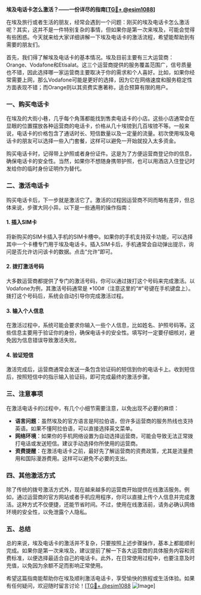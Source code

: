 **埃及电话卡怎么激活？——一份详尽的指南[[TG💪+ @esim1088](https://t.me/s/esim1088)]**

在埃及旅行或者生活的朋友，经常会遇到一个问题：刚买的埃及电话卡怎么激活呢？其实，这并不是一件特别复杂的事情，但如果你是第一次来埃及，可能会觉得有些困惑。今天就来给大家详细讲解一下埃及电话卡的激活流程，希望能帮助到有需要的朋友们。

首先，我们得了解埃及电话卡的基本情况。埃及目前主要有三大运营商：Orange、Vodafone和Etisalat。这三个运营商提供的服务覆盖范围广，信号质量也不错，因此选择哪一家运营商主要取决于你的需求和个人喜好。比如，如果你经常需要上网，那么Vodafone可能是更好的选择，因为它在网络速度和服务稳定性方面表现不错；而Orange则以其资费实惠著称，适合预算有限的用户。

### 一、购买电话卡

在埃及的大街小巷，几乎每个角落都能找到售卖电话卡的小店。这些小店通常会在显眼的位置摆放各种运营商的电话卡，价格从几十埃镑到几百埃镑不等。一般来说，电话卡的价格包含了通话时长、短信数量以及一定量的流量。初次使用埃及电话卡的朋友可以选择一些入门套餐，这样可以避免一开始就投入太多资金。

购买电话卡时，记得带上护照或者身份证件。这是为了方便运营商登记你的信息，确保电话卡的安全性。当然，如果你不想随身携带护照，也可以用酒店入住登记时发给你的临时身份证明作为替代。

### 二、激活电话卡

购买电话卡后，下一步就是激活它了。激活的过程因运营商不同而略有差异，但总体来说，步骤大同小异。以下是一些通用的操作指南：

#### 1. 插入SIM卡

将新购买的SIM卡插入手机的SIM卡槽中。如果你的手机支持双卡功能，可以选择其中一个卡槽专门用于埃及电话卡。插入SIM卡后，手机通常会自动弹出提示，询问是否允许访问该卡的数据。点击“允许”即可。

#### 2. 拨打激活号码

大多数运营商都提供了专门的激活号码，你可以通过拨打这个号码来完成激活。以Vodafone为例，其激活号码通常是 *100#（注意这里的“#”号键在手机键盘上）。拨打这个号码后，系统会自动引导你完成激活过程。

#### 3. 输入个人信息

在激活过程中，系统可能会要求你输入一些个人信息，比如姓名、护照号码等。这些信息主要用于验证你的身份，确保电话卡的安全性。填写时一定要仔细核对，避免因为信息错误导致激活失败。

#### 4. 验证短信

激活完成后，运营商通常会发送一条包含验证码的短信到你的电话卡上。收到短信后，按照短信中的指示输入验证码，即可完成最终的激活步骤。

### 三、注意事项

在激活电话卡的过程中，有几个小细节需要注意，以免出现不必要的麻烦：

- **语言问题**：虽然埃及的官方语言是阿拉伯语，但许多运营商的服务热线也支持英语。如果不懂阿拉伯语，可以直接选择英文菜单。
- **网络环境**：如果你的手机网络设置为自动选择运营商，可能会导致无法正常拨打电话或发送短信。建议手动选择你所使用的运营商。
- **资费提醒**：在激活电话卡之前，最好先了解运营商的资费政策，尤其是流量费用和国际漫游费用。这样可以避免不必要的支出。

### 四、其他激活方式

除了传统的拨号激活方式外，现在越来越多的运营商开始提供在线激活服务。例如，通过运营商的官方网站或者手机应用程序，你可以直接上传个人信息并完成激活。这种方式不仅便捷，还能节省时间。不过，使用在线激活前，请务必确认网络环境的安全性，以免泄露个人隐私。

### 五、总结

总的来说，埃及电话卡的激活并不复杂，只要按照上述步骤操作，基本上都能顺利完成。如果你是第一次来埃及，建议提前了解一下各大运营商的具体服务内容和资费标准，以便选择最适合自己的电话卡。此外，在日常使用过程中，也要注意及时充值，以免因为余额不足而影响正常使用。

希望这篇指南能帮助你在埃及顺利激活电话卡，享受愉快的旅程或生活体验。如果有任何疑问，欢迎随时留言讨论！[[TG💪+ @esim1088](https://t.me/s/esim1088) ![Image](https://i.postimg.cc/4NQfJmqS/Snipaste-2025-05-13-00-14-12.png)]